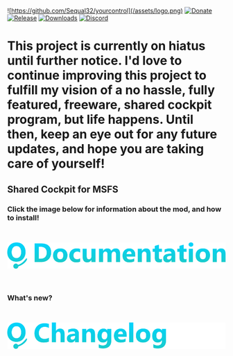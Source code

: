 ![https://github.com/Sequal32/yourcontrol](/assets/logo.png)
[![Donate](https://img.shields.io/static/v1?label=enjoying%20the%20mod?%20&style=for-the-badge&message=DONATE&logo=paypal&labelColor=orange&color=darkorange)](https://www.paypal.com/paypalme/ctam1207)
[![Release](https://img.shields.io/github/v/tag/Sequal32/yourcontrol?label=release&style=for-the-badge)](https://github.com/sequal32/yourcontrolsinstaller/releases/latest/download/installer.zip) [![Downloads](https://img.shields.io/github/downloads/Sequal32/yourcontrolsinstaller/total?style=for-the-badge)](https://github.com/sequal32/yourcontrolsinstaller/releases/latest/download/installer.zip) [![Discord](https://img.shields.io/discord/764805300229636107?color=blue&label=discord&logo=discord&logoColor=white&style=for-the-badge)](https://discord.gg/p7Bzcv3Yjd)

# This project is currently on hiatus until further notice. I'd love to continue improving this project to fulfill my vision of a no hassle, fully featured, freeware, shared cockpit program, but life happens. Until then, keep an eye out for any future updates, and hope you are taking care of yourself!

## **Shared Cockpit for MSFS**

### Click the image below for information about the mod, and how to install!

&nbsp;

[![Documentation](/assets/Documentation.png)](https://docs.yourcontrols.xyz)

&nbsp;

### What's new?

&nbsp;

[![Changelog](/assets/Changelog.png)](/Changelog.md)
